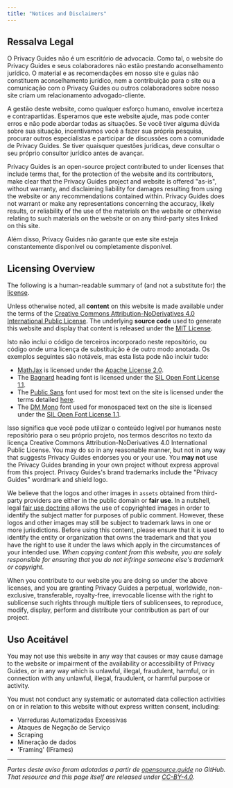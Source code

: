 ```yaml
---
title: "Notices and Disclaimers"
---
```


## Ressalva Legal

O Privacy Guides não é um escritório de advocacia. Como tal, o website do Privacy Guides e seus colaboradores não estão prestando aconselhamento jurídico. O material e as recomendações em nosso site e guias não constituem aconselhamento jurídico, nem a contribuição para o site ou a comunicação com o Privacy Guides ou outros colaboradores sobre nosso site criam um relacionamento advogado-cliente.

A gestão deste website, como qualquer esforço humano, envolve incerteza e contrapartidas. Esperamos que este website ajude, mas pode conter erros e não pode abordar todas as situações. Se você tiver alguma dúvida sobre sua situação, incentivamos você a fazer sua própria pesquisa, procurar outros especialistas e participar de discussões com a comunidade de Privacy Guides. Se tiver quaisquer questões jurídicas, deve consultar o seu próprio consultor jurídico antes de avançar.

Privacy Guides is an open-source project contributed to under licenses that include terms that, for the protection of the website and its contributors, make clear that the Privacy Guides project and website is offered "as-is", without warranty, and disclaiming liability for damages resulting from using the website or any recommendations contained within. Privacy Guides does not warrant or make any representations concerning the accuracy, likely results, or reliability of the use of the materials on the website or otherwise relating to such materials on the website or on any third-party sites linked on this site.

Além disso, Privacy Guides não garante que este site esteja constantemente disponível ou completamente disponível.

## Licensing Overview

<div class="admonition danger" markdown>

The following is a human-readable summary of (and not a substitute for) the [license](/license).

</div>

Unless otherwise noted, all **content** on this website is made available under the terms of the [Creative Commons Attribution-NoDerivatives 4.0 International Public License](https://github.com/privacyguides/privacyguides.org/blob/main/LICENSE). The underlying **source code** used to generate this website and display that content is released under the [MIT License](https://github.com/privacyguides/privacyguides.org/tree/main/LICENSE-CODE).

Isto não inclui o código de terceiros incorporado neste repositório, ou código onde uma licença de substituição é de outro modo anotada. Os exemplos seguintes são notáveis, mas esta lista pode não incluir tudo:

* [MathJax](https://github.com/privacyguides/privacyguides.org/blob/main/theme/assets/javascripts/mathjax.js) is licensed under the [Apache License 2.0](https://github.com/privacyguides/privacyguides.org/blob/main/docs/assets/javascripts/LICENSE.mathjax.txt).
* The [Bagnard](https://github.com/privacyguides/brand/tree/main/WOFF/bagnard) heading font is licensed under the [SIL Open Font License 1.1](https://github.com/privacyguides/brand/blob/main/WOFF/bagnard/LICENSE.txt).
* The [Public Sans](https://github.com/privacyguides/brand/tree/main/WOFF/public_sans) font used for most text on the site is licensed under the terms detailed [here](https://github.com/privacyguides/brand/blob/main/WOFF/public_sans/LICENSE.txt).
* The [DM Mono](https://github.com/privacyguides/brand/tree/main/WOFF/dm_mono) font used for monospaced text on the site is licensed under the [SIL Open Font License 1.1](https://github.com/privacyguides/brand/blob/main/WOFF/dm_mono/LICENSE.txt).

Isso significa que você pode utilizar o conteúdo legível por humanos neste repositório para o seu próprio projeto, nos termos descritos no texto da licença Creative Commons Attribution-NoDerivatives 4.0 International Public License. You may do so in any reasonable manner, but not in any way that suggests Privacy Guides endorses you or your use. You **may not** use the Privacy Guides branding in your own project without express approval from this project. Privacy Guides's brand trademarks include the "Privacy Guides" wordmark and shield logo.

We believe that the logos and other images in `assets` obtained from third-party providers are either in the public domain or **fair use**. In a nutshell, legal [fair use doctrine](https://copyright.gov/fair-use/more-info.html) allows the use of copyrighted images in order to identify the subject matter for purposes of public comment. However, these logos and other images may still be subject to trademark laws in one or more jurisdictions. Before using this content, please ensure that it is used to identify the entity or organization that owns the trademark and that you have the right to use it under the laws which apply in the circumstances of your intended use. *When copying content from this website, you are solely responsible for ensuring that you do not infringe someone else's trademark or copyright.*

When you contribute to our website you are doing so under the above licenses, and you are granting Privacy Guides a perpetual, worldwide, non-exclusive, transferable, royalty-free, irrevocable license with the right to sublicense such rights through multiple tiers of sublicensees, to reproduce, modify, display, perform and distribute your contribution as part of our project.

## Uso Aceitável

You may not use this website in any way that causes or may cause damage to the website or impairment of the availability or accessibility of Privacy Guides, or in any way which is unlawful, illegal, fraudulent, harmful, or in connection with any unlawful, illegal, fraudulent, or harmful purpose or activity.

You must not conduct any systematic or automated data collection activities on or in relation to this website without express written consent, including:

* Varreduras Automatizadas Excessivas
* Ataques de Negação de Serviço
* Scraping
* Mineração de dados
* 'Framing' (IFrames)

---

*Partes deste aviso foram adotadas a partir de [opensource.guide](https://github.com/github/opensource.guide/blob/master/notices.md) no GitHub. That resource and this page itself are released under [CC-BY-4.0](https://creativecommons.org/licenses/by-sa/4.0).*
